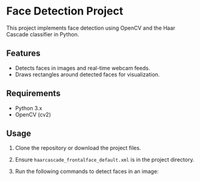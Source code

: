 # Face Detection Project

This project implements face detection using OpenCV and the Haar Cascade classifier in Python.

## Features

- Detects faces in images and real-time webcam feeds.
- Draws rectangles around detected faces for visualization.

## Requirements

- Python 3.x
- OpenCV (cv2)

## Usage

1. Clone the repository or download the project files.

2. Ensure `haarcascade_frontalface_default.xml` is in the project directory.

3. Run the following commands to detect faces in an image:

